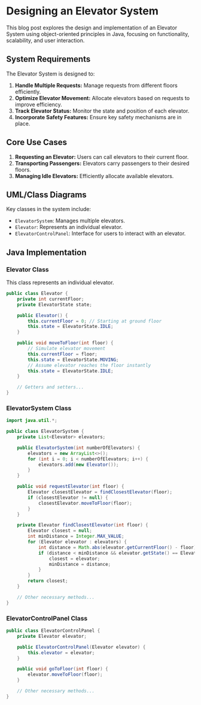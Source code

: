 # Designing an Elevator System

This blog post explores the design and implementation of an Elevator System using object-oriented principles in Java, focusing on functionality, scalability, and user interaction.

## System Requirements

The Elevator System is designed to:

1. **Handle Multiple Requests:** Manage requests from different floors efficiently.
2. **Optimize Elevator Movement:** Allocate elevators based on requests to improve efficiency.
3. **Track Elevator Status:** Monitor the state and position of each elevator.
4. **Incorporate Safety Features:** Ensure key safety mechanisms are in place.

## Core Use Cases

1. **Requesting an Elevator:** Users can call elevators to their current floor.
2. **Transporting Passengers:** Elevators carry passengers to their desired floors.
3. **Managing Idle Elevators:** Efficiently allocate available elevators.

## UML/Class Diagrams

Key classes in the system include:

- `ElevatorSystem`: Manages multiple elevators.
- `Elevator`: Represents an individual elevator.
- `ElevatorControlPanel`: Interface for users to interact with an elevator.

## Java Implementation

### Elevator Class

This class represents an individual elevator.

```java
public class Elevator {
    private int currentFloor;
    private ElevatorState state;

    public Elevator() {
        this.currentFloor = 0; // Starting at ground floor
        this.state = ElevatorState.IDLE;
    }

    public void moveToFloor(int floor) {
        // Simulate elevator movement
        this.currentFloor = floor;
        this.state = ElevatorState.MOVING;
        // Assume elevator reaches the floor instantly
        this.state = ElevatorState.IDLE;
    }

    // Getters and setters...
}
```
### ElevatorSystem Class
```java
import java.util.*;

public class ElevatorSystem {
    private List<Elevator> elevators;

    public ElevatorSystem(int numberOfElevators) {
        elevators = new ArrayList<>();
        for (int i = 0; i < numberOfElevators; i++) {
            elevators.add(new Elevator());
        }
    }

    public void requestElevator(int floor) {
        Elevator closestElevator = findClosestElevator(floor);
        if (closestElevator != null) {
            closestElevator.moveToFloor(floor);
        }
    }

    private Elevator findClosestElevator(int floor) {
        Elevator closest = null;
        int minDistance = Integer.MAX_VALUE;
        for (Elevator elevator : elevators) {
            int distance = Math.abs(elevator.getCurrentFloor() - floor);
            if (distance < minDistance && elevator.getState() == ElevatorState.IDLE) {
                closest = elevator;
                minDistance = distance;
            }
        }
        return closest;
    }

    // Other necessary methods...
}
```
### ElevatorControlPanel Class
```java
public class ElevatorControlPanel {
    private Elevator elevator;

    public ElevatorControlPanel(Elevator elevator) {
        this.elevator = elevator;
    }

    public void goToFloor(int floor) {
        elevator.moveToFloor(floor);
    }

    // Other necessary methods...
}
```